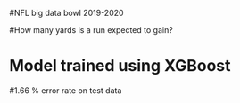 #NFL big data bowl 2019-2020

#How many yards is a run expected to gain?

# Model trained using XGBoost 
#1.66 % error rate on test data
